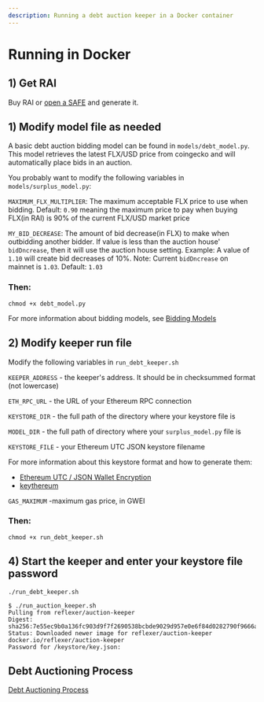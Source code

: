 ```yaml
---
description: Running a debt auction keeper in a Docker container
---
```


# Running in Docker

## 1\) Get RAI

Buy RAI or [open a SAFE](https://app.reflexer.finance) and generate it.

## 1\) Modify model file as needed

A basic debt auction bidding model can be found in `models/debt_model.py`.
This model retrieves the latest FLX/USD price from coingecko and will automatically place bids in an auction.

You probably want to modify the following variables in `models/surplus_model.py`:

`MAXIMUM_FLX_MULTIPLIER`: The maximum acceptable FLX price to use when bidding. Default: `0.90` meaning the maximum price to pay when buying FLX(in RAI) is 90% of the current FLX/USD market price

`MY_BID_DECREASE`: The amount of bid decrease(in FLX) to make when outbidding another bidder. If value is less than the auction house' `bidDncrease`, then it will use the auction house setting. Example: A value of `1.10` will create bid decreases of 10%. Note: Current `bidDncrease` on mainnet is `1.03`. Default: `1.03`

### Then:

`chmod +x debt_model.py`

For more information about bidding models, see [Bidding Models](../BiddingModels.md)

## 2\) Modify keeper run file

Modify the following variables in `run_debt_keeper.sh`


`KEEPER_ADDRESS` - the keeper's address. It should be in checksummed format \(not lowercase\)

`ETH_RPC_URL` - the URL of your Ethereum RPC connection

`KEYSTORE_DIR` - the full path of the directory where your keystore file is

`MODEL_DIR` - the full path of directory where your `surplus_model.py` file is

`KEYSTORE_FILE` - your Ethereum UTC JSON keystore filename

For more information about this keystore format and how to generate them:

* [Ethereum UTC / JSON Wallet Encryption](https://wizardforcel.gitbooks.io/practical-cryptography-for-developers-book/content/symmetric-key-ciphers/ethereum-wallet-encryption.html)
* [keythereum](https://github.com/ethereumjs/keythereum)

`GAS_MAXIMUM` -maximum gas price, in GWEI

### Then:

`chmod +x run_debt_keeper.sh`

## 4\) Start the keeper and enter your keystore file password

`./run_debt_keeper.sh`

```text
$ ./run_auction_keeper.sh
Pulling from reflexer/auction-keeper
Digest: sha256:7e55ec9b0a136fc903d9f7f2690538bcbde9029d957e0e6f84d0282790f9666a
Status: Downloaded newer image for reflexer/auction-keeper
docker.io/reflexer/auction-keeper
Password for /keystore/key.json:
```

## Debt Auctioning Process

[Debt Auctioning Process](debt-auctions.md)

